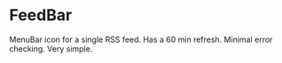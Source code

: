 FeedBar
=======

MenuBar icon for a single RSS feed.  Has a 60 min refresh.  Minimal error checking.  Very simple.